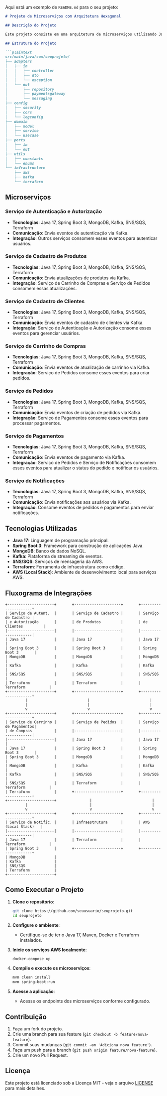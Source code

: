 Aqui está um exemplo de `README.md` para o seu projeto:

```markdown 
# Projeto de Microserviços com Arquitetura Hexagonal

## Descrição do Projeto

Este projeto consiste em uma arquitetura de microserviços utilizando Java 17, Spring Boot 3, MongoDB, Kafka, SNS/SQS, Terraform e AWS (Local Stack). A arquitetura hexagonal foi adotada para garantir a separação de responsabilidades e facilitar a manutenção e evolução do sistema.

## Estrutura do Projeto

```plaintext
src/main/java/com/seuprojeto/
├── adapters
│   ├── in
│   │   ├── controller
│   │   ├── dto
│   │   └── exception
│   └── out
│       ├── repository
│       ├── paymentsgateway
│       └── messaging
├── config
│   ├── security
│   ├── cors
│   └── logconfig
├── domain
│   ├── model
│   ├── service
│   └── usecase
├── ports
│   ├── in
│   └── out
├── utils
│   ├── constants
│   └── enums
└── infrastructure
    ├── aws
    ├── kafka
    └── terraform
```

## Microserviços

### Serviço de Autenticação e Autorização
- **Tecnologias**: Java 17, Spring Boot 3, MongoDB, Kafka, SNS/SQS, Terraform
- **Comunicação**: Envia eventos de autenticação via Kafka.
- **Integração**: Outros serviços consomem esses eventos para autenticar usuários.

### Serviço de Cadastro de Produtos
- **Tecnologias**: Java 17, Spring Boot 3, MongoDB, Kafka, SNS/SQS, Terraform
- **Comunicação**: Envia atualizações de produtos via Kafka.
- **Integração**: Serviço de Carrinho de Compras e Serviço de Pedidos consomem essas atualizações.

### Serviço de Cadastro de Clientes
- **Tecnologias**: Java 17, Spring Boot 3, MongoDB, Kafka, SNS/SQS, Terraform
- **Comunicação**: Envia eventos de cadastro de clientes via Kafka.
- **Integração**: Serviço de Autenticação e Autorização consome esses eventos para gerenciar usuários.

### Serviço de Carrinho de Compras
- **Tecnologias**: Java 17, Spring Boot 3, MongoDB, Kafka, SNS/SQS, Terraform
- **Comunicação**: Envia eventos de atualização de carrinho via Kafka.
- **Integração**: Serviço de Pedidos consome esses eventos para criar pedidos.

### Serviço de Pedidos
- **Tecnologias**: Java 17, Spring Boot 3, MongoDB, Kafka, SNS/SQS, Terraform
- **Comunicação**: Envia eventos de criação de pedidos via Kafka.
- **Integração**: Serviço de Pagamentos consome esses eventos para processar pagamentos.

### Serviço de Pagamentos
- **Tecnologias**: Java 17, Spring Boot 3, MongoDB, Kafka, SNS/SQS, Terraform
- **Comunicação**: Envia eventos de pagamento via Kafka.
- **Integração**: Serviço de Pedidos e Serviço de Notificações consomem esses eventos para atualizar o status do pedido e notificar os usuários.

### Serviço de Notificações
- **Tecnologias**: Java 17, Spring Boot 3, MongoDB, Kafka, SNS/SQS, Terraform
- **Comunicação**: Envia notificações aos usuários via Kafka.
- **Integração**: Consome eventos de pedidos e pagamentos para enviar notificações.

## Tecnologias Utilizadas

- **Java 17**: Linguagem de programação principal.
- **Spring Boot 3**: Framework para construção de aplicações Java.
- **MongoDB**: Banco de dados NoSQL.
- **Kafka**: Plataforma de streaming de eventos.
- **SNS/SQS**: Serviços de mensageria da AWS.
- **Terraform**: Ferramenta de infraestrutura como código.
- **AWS (Local Stack)**: Ambiente de desenvolvimento local para serviços AWS.

## Fluxograma de Integrações

```plaintext
+---------------------+       +---------------------+       +---------------------+
| Serviço de Autent.  |       | Serviço de Cadastro |       | Serviço de Cadastro |
| e Autorização       |       | de Produtos         |       | de Clientes         |
|---------------------|       |---------------------|       |---------------------|
| Java 17             |       | Java 17             |       | Java 17             |
| Spring Boot 3       |       | Spring Boot 3       |       | Spring Boot 3       |
| MongoDB             |       | MongoDB             |       | MongoDB             |
| Kafka               |       | Kafka               |       | Kafka               |
| SNS/SQS             |       | SNS/SQS             |       | SNS/SQS             |
| Terraform           |       | Terraform           |       | Terraform           |
+---------------------+       +---------------------+       +---------------------+
         |                           |                           |
         |                           |                           |
         v                           v                           v
+---------------------+       +---------------------+       +---------------------+
| Serviço de Carrinho |       | Serviço de Pedidos  |       | Serviço de Pagamentos|
| de Compras          |       |---------------------|       |---------------------|
|---------------------|       | Java 17             |       | Java 17             |
| Java 17             |       | Spring Boot 3       |       | Spring Boot 3       |
| Spring Boot 3       |       | MongoDB             |       | MongoDB             |
| MongoDB             |       | Kafka               |       | Kafka               |
| Kafka               |       | SNS/SQS             |       | SNS/SQS             |
| SNS/SQS             |       | Terraform           |       | Terraform           |
| Terraform           |       +---------------------+       +---------------------+
+---------------------+               |                           |
         |                            |                           |
         v                            v                           v
+---------------------+       +---------------------+       +---------------------+
| Serviço de Notific. |       | Infraestrutura      |       | AWS (Local Stack)   |
|---------------------|       |---------------------|       |---------------------|
| Java 17             |       | Terraform           |       | Terraform           |
| Spring Boot 3       |       +---------------------+       +---------------------+
| MongoDB             |
| Kafka               |
| SNS/SQS             |
| Terraform           |
+---------------------+
```

## Como Executar o Projeto

1. **Clone o repositório**:
   ```bash
   git clone https://github.com/seuusuario/seuprojeto.git
   cd seuprojeto
   ```

2. **Configure o ambiente**:
    - Certifique-se de ter o Java 17, Maven, Docker e Terraform instalados.

3. **Inicie os serviços AWS localmente**:
   ```bash
   docker-compose up
   ```

4. **Compile e execute os microserviços**:
   ```bash
   mvn clean install
   mvn spring-boot:run
   ```

5. **Acesse a aplicação**:
    - Acesse os endpoints dos microserviços conforme configurado.

## Contribuição

1. Faça um fork do projeto.
2. Crie uma branch para sua feature (`git checkout -b feature/nova-feature`).
3. Commit suas mudanças (`git commit -am 'Adiciona nova feature'`).
4. Faça um push para a branch (`git push origin feature/nova-feature`).
5. Crie um novo Pull Request.

## Licença

Este projeto está licenciado sob a Licença MIT - veja o arquivo [LICENSE](LICENSE) para mais detalhes.
```